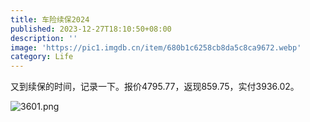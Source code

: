 ```yaml
---
title: 车险续保2024
published: 2023-12-27T18:10:50+08:00
description: ''
image: 'https://pic1.imgdb.cn/item/680b1c6258cb8da5c8ca9672.webp'
category: Life
---
```

又到续保的时间，记录一下。报价4795.77，返现859.75，实付3936.02。

<!--![](https://ucarecdn.com/6abcff70-154f-4637-bdc4-8e5bd41b9baa/3601.png)-->
![3601.png](https://img.ksmoe.eu.org/v2/WOhBGu8.png)
